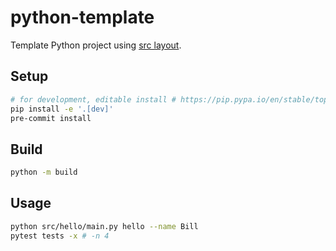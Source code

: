 # python-template

Template Python project using [src layout](https://setuptools.pypa.io/en/latest/userguide/package_discovery.html#src-layout).

## Setup

```bash
# for development, editable install # https://pip.pypa.io/en/stable/topics/local-project-installs/#editable-installs
pip install -e '.[dev]'
pre-commit install
```

## Build

```bash
python -m build
```

## Usage

```bash
python src/hello/main.py hello --name Bill
pytest tests -x # -n 4
```
